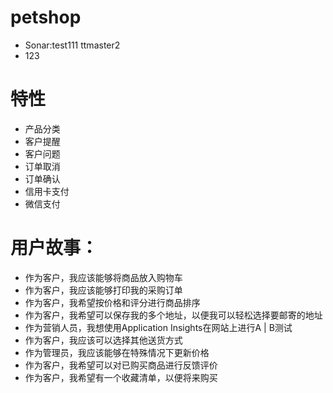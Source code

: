 # petshop

- Sonar:test111 ttmaster2
- 123

# 特性

- 产品分类
- 客户提醒
- 客户问题
- 订单取消
- 订单确认
- 信用卡支付
- 微信支付

# 用户故事：

- 作为客户，我应该能够将商品放入购物车
- 作为客户，我应该能够打印我的采购订单
- 作为客户，我希望按价格和评分进行商品排序
- 作为客户，我希望可以保存我的多个地址，以便我可以轻松选择要邮寄的地址
- 作为营销人员，我想使用Application Insights在网站上进行A | B测试
- 作为客户，我应该可以选择其他送货方式
- 作为管理员，我应该能够在特殊情况下更新价格
- 作为客户，我希望可以对已购买商品进行反馈评价
- 作为客户，我希望有一个收藏清单，以便将来购买
